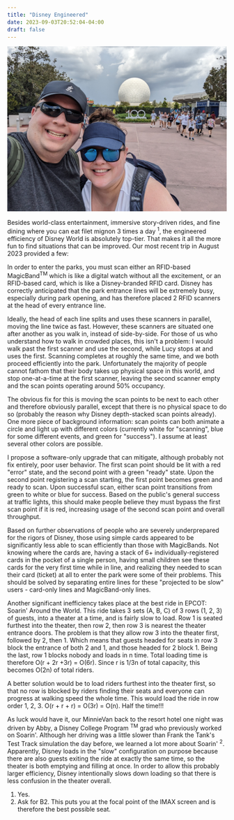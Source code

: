 ```yaml
---
title: "Disney Engineered"
date: 2023-09-03T20:52:04-04:00
draft: false
---
```


![/2023-8-20-Disney-Engineered-Pic1.jpeg](/2023-8-20-Disney-Engineered-Pic1.jpeg)

Besides world-class entertainment, immersive story-driven rides, and fine dining where you can eat filet mignon 3 times a day <sup>1</sup>, the engineered efficiency of Disney World is absolutely top-tier. That makes it all the more fun to find situations that can be improved. Our most recent trip in August 2023 provided a few:

In order to enter the parks, you must scan either an RFID-based MagicBand<sup>TM</sup> which is like a digital watch without all the excitement, or an RFID-based card, which is like a Disney-branded RFID card. Disney has correctly anticipated that the park entrance lines will be extremely busy, especially during park opening, and has therefore placed 2 RFID scanners at the head of every entrance line.

Ideally, the head of each line splits and uses these scanners in parallel, moving the line twice as fast. However, these scanners are situated one after another as you walk in, instead of side-by-side. For those of us who understand how to walk in crowded places, this isn't a problem: I would walk past the first scanner and use the second, while Lucy stops at and uses the first. Scanning completes at roughly the same time, and we both proceed efficiently into the park. Unfortunately the majority of people cannot fathom that their body takes up physical space in this world, and stop one-at-a-time at the first scanner, leaving the second scanner empty and the scan points operating around 50% occupancy.

The obvious fix for this is moving the scan points to be next to each other and therefore obviously parallel, except that there is no physical space to do so (probably the reason why Disney depth-stacked scan points already). One more piece of background information: scan points can both animate a circle and light up with different colors (currently white for "scanning", blue for some different events, and green for "success"). I assume at least several other colors are possible.

I propose a software-only upgrade that can mitigate, although probably not fix entirely, poor user behavior. The first scan point should be lit with a red "error" state, and the second point with a green "ready" state. Upon the second point registering a scan starting, the first point becomes green and ready to scan. Upon successful scan, either scan point transitions from green to white or blue for success. Based on the public's general success at traffic lights, this should make people believe they must bypass the first scan point if it is red, increasing usage of the second scan point and overall throughput.

Based on further observations of people who are severely underprepared for the rigors of Disney, those using simple cards appeared to be significantly less able to scan efficiently than those with MagicBands. Not knowing where the cards are, having a stack of 6+ individually-registered cards in the pocket of a single person, having small children see these cards for the very first time while in line, and realizing they needed to scan their card (ticket) at all to enter the park were some of their problems. This should be solved by separating entire lines for these "projected to be slow" users - card-only lines and MagicBand-only lines.

Another significant inefficiency takes place at the best ride in EPCOT: Soarin' Around the World. This ride takes 3 sets (A, B, C) of 3 rows (1, 2, 3) of guests, into a theater at a time, and is fairly slow to load. Row 1 is seated furthest into the theater, then row 2, then row 3 is nearest the theater entrance doors. The problem is that they allow row 3 into the theater first, followed by 2, then 1. Which means that guests headed for seats in row 3 block the entrance of both 2 and 1, and those headed for 2 block 1. Being the last, row 1 blocks nobody and loads in n time. Total loading time is therefore O(r + 2r +3r) = O(6r). Since r is 1/3n of total capacity, this becomes O(2n) of total riders.

A better solution would be to load riders furthest into the theater first, so that no row is blocked by riders finding their seats and everyone can progress at walking speed the whole time. This would load the ride in row order 1, 2, 3. O(r + r + r) = O(3r) = O(n). Half the time!!!

As luck would have it, our MinnieVan back to the resort hotel one night was driven by Abby, a Disney College Program <sup>TM</sup> grad who previously worked on Soarin'. Although her driving was a little slower than Frank the Tank's Test Track simulation the day before, we learned a lot more about Soarin' <sup>2</sup>. Apparently, Disney loads in the "slow" configuration on purpose because there are also guests exiting the ride at exactly the same time, so the theater is both emptying and filling at once. In order to allow this probably larger efficiency, Disney intentionally slows down loading so that there is less confusion in the theater overall.

1. Yes.
2. Ask for B2. This puts you at the focal point of the IMAX screen and is therefore the best possible seat.

